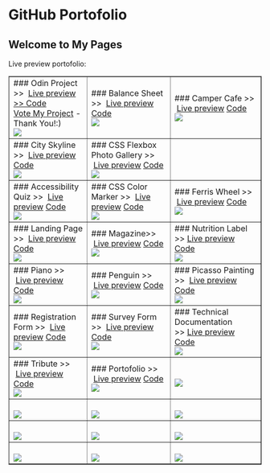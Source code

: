 #  GitHub Portofolio
## Welcome to My Pages


Live preview portofolio: 

<table border="1" cellpadding="4" cellspacing="0" width="100%"> <tbody><tr> <td>### Odin Project >> &nbsp;<a href=”https://codringavan.github.io/odin-project/”>Live preview</a>
<a href=”https://github.com/CodrinGavan/odin-project”> >> Code</a><br>
<a href=”https://www.theodinproject.com/dashboard”>Vote My Project</a> - Thank You!:)<br>
<img src=”https://blogger.googleusercontent.com/img/b/R29vZ2xl/AVvXsEijzeVq8KfJC0E5urbk1gLyt07wK0sabMsCHAyoP7hx13f159Kxb5LbFuiCGC7NcXVwHCUnpO-5hnpO8n47z2Z2o2Kpe0Bm-Ns1Fymtk6N_LGBKsVEHiMLqdiGLOhWOjx5ZxoEt2ivZNOKunZdrEgB870z8u5bA6jqTnWRG45YbGlbRJ4qyJd_9oE2ncg/w400-h245/Sculpture.png” width=”300px” height=”180px”/></td>
 <td>### Balance Sheet >> &nbsp;<a href=”https://codringavan.github.io/balance-sheet/”>Live preview</a>
<a href=”https://github.com/CodrinGavan/balance-sheet”>Code</a><br>
<img src=”https://blogger.googleusercontent.com/img/b/R29vZ2xl/AVvXsEjfg3MSuIORpaJylhfL6LAJ34fzZM5EXRc-lh1HalRHtkw_VqhRVahzp0C06n-CBGjtkO-RaGlWrFPO4MU3pk6bBrwYEyLtQjJ3JjOxf4EYlg6s9VMp_iCNPPOrSPXMckZBvHpgaAUHH_5EoiBXFY7YDwg04Rv9Sbo0O-sm0jd9JE5IjFi6TAyt189a4Q/w373-h400/Balance-Sheet.png” width=”300px” height=”180px ”/></td> 
<td>### Camper Cafe >> &nbsp;<a href=”https://codringavan.github.io/camper-cafe/”>Live preview</a>
<a href=”https://github.com/CodrinGavan/camper-cafe”>Code</a><br>
<img src=”https://blogger.googleusercontent.com/img/b/R29vZ2xl/AVvXsEhFLFFO3Pfb-a7qG-DhGTKYdemqloM_Pua8kSbjmbYPcrAHqhrUWJMbd9IulEgxUWXuqJSOedu-0Kh1dFhNL9Ijq4LOdnqoSWSwpbo_CHlzyF5uSmxNH7BV0PeOBq9QigOct4Ny3lW41KdhHZRaeg6s_DEP-VfLNljCZbDc5oMDUYmfNmOd9tDJWHWGjQ/w400-h375/camper-cafe.png” width=”300px” height=”180px/></td> 
</tr> <tr> 
<td>### City Skyline >> &nbsp;<a href=”https://codringavan.github.io/city-skyline-/”>Live preview</a>
<a href=”https://github.com/CodrinGavan/city-skyline-”>Code</a><br>
<img src=”https://blogger.googleusercontent.com/img/b/R29vZ2xl/AVvXsEjuqNwpNGevU73lNY2IIt6wdnzhrF_ogiKC4d5M3UzQlLgaVXog_9teokaNqncdY3UebpruRVirHWRAWy9dqm1QPKM9YfOJDoRIDuaABzJLVfLWXFn3t2ezPC8cW26IZ26ylNpCz7UGzQIRalnqaXx_yPmS7gmE7dFdIfVjE9_TyT7dEi0Lwz-d9jh-0w/s400/City-Skyline.png” width=”300px” height=”180px/></td> 
<td>### CSS Flexbox Photo Gallery >> &nbsp;<a href=”https://codringavan.github.io/CSS-FLEXBOX-PHOTO-GALLERY/”>Live preview</a>
<a href=”https://github.com/CodrinGavan/CSS-FLEXBOX-PHOTO-GALLERY”>Code</a><br>
<img src=”https://blogger.googleusercontent.com/img/b/R29vZ2xl/AVvXsEhBu1APz-XqTrlbD3Kh2kIVGnkxl0DspNKBpfxPxuqRZqAjSR_WH6I0Z82F7jVLKgHIZUcaoTf7LZqn01r2CmUqzt_CmdkdVKkAxOle9GMQOFa8BQeDMcgNDr6qvjUdQhpfyG9ISGCSth0bU34m2CMbgSz3tAXUM7hTyyHbf-bNjr4VmUqpBzIwNIwlqw/s400/CSS-FLEXBOX-PHOTO-GALLERY.png” width=”300px” height=”180px/></td>
 <td>&nbsp;</td> 
</tr> <tr> 
<td>### Accessibility Quiz >> &nbsp;<a href=”https://codringavan.github.io/accessibility-quiz/”>Live preview</a>
<a href=”https://github.com/CodrinGavan/accessibility-quiz”>Code</a><br>
<img src=”https://blogger.googleusercontent.com/img/b/R29vZ2xl/AVvXsEgX10h5JYkToLgzI7lHtwUfzmlp1wvJ-YnL9LfwIvNPh62SxG5naRVGz7zqm6PZ8H9I8K3xwhpIxsopwN1VjxEVOUeoziw_aA3P0JQlrFuWV3uxPnqO8tG3xnO1ln9LIidEdmTBp1r7OK-8Ex68gXVJbkTV_OWP1Ng-_12BwSGFteVoCHxpJE7qEDJdCQ/s400/Accessibility-Quiz.png” width=”300px” height=”180px/></td> 
<td>### CSS Color Marker >> &nbsp;<a href=”https://codringavan.github.io/CSS-color-marker/”>Live preview</a>
<a href=”https://github.com/CodrinGavan/CSS-color-marker”>Code</a><br>
<img src=”https://blogger.googleusercontent.com/img/b/R29vZ2xl/AVvXsEgZVKvF7ErFoMd8MtgCXmnuBYdEz0F2xqQoGFRAP54ZLl5FlnrHCtgf6mNezImbGdPyYwFxyrSPxvaX_uDMeopN2wM0qLtWr9RAJRu3SDm1HnxlxTebEmznq2c7e-qS8V2OS9vb8E7vLUwhp44W6pEpBPMevgVCMBQC5J4jFRnnS2cVmD97yInMgOd_sw/s400/CSS%20Color%20Marker.png” width=”300px” height=”180px/></td>
 <td>### Ferris Wheel >> &nbsp;<a href=”https://codringavan.github.io/ferris-wheel/”>Live preview</a>
<a href=”https://github.com/CodrinGavan/ferris-wheel”>Code</a><br>
<img src=”https://blogger.googleusercontent.com/img/b/R29vZ2xl/AVvXsEhDRHRoC_jFk3NtPlJdlOJv7wrmpSnH663X3Q7ctoF-gsMmm8WjcnbqUxbJS9O-ZSF2bCAxl16KbpNOWla55tfn7rvzB1VD0zvSKr0ol6KNEDqNS43Z5Dm8paNDct_NHv_nfoGx3JRgi2DyFQY0tCI6P5cJwaibGwYz0If_2FyX18_M9EbqiJ1jrpV36g/s400/Ferris-Wheel.png” width=”300px” height=”180px/></td> 
</tr> <tr> 
<td>### Landing Page >> &nbsp;<a href=”https://codringavan.github.io/landing/”>Live preview</a>
<a href=”https://github.com/CodrinGavan/landing”>Code</a><br>
<img src=”https://blogger.googleusercontent.com/img/b/R29vZ2xl/AVvXsEjXgan5eZzGRbQkx0-2wbLF6aiSgMALw1g8H1QvAXpfxXdrW_qj7a5CcvmJ-s_I3Ole9xPuyhl_2-qWf7rrr79p3EwbpBbVd0u1-rW1W5Ln58t3Ig6lTrbcV4YCnbghon1wrsGzlCpJPIxwOpcc9mvH9uK6u6WO_cwPP_B3gqlL7u-FmdNlYCGBmJ8mGw/w640-h379/landing.png” /width=”300px” height=”180px></td> 
<td>### Magazine>> &nbsp;<a href=”https://codringavan.github.io/Magazine/”>Live preview</a>
<a href=”https://github.com/CodrinGavan/Magazine”>Code</a><br>
<img src=”https://blogger.googleusercontent.com/img/b/R29vZ2xl/AVvXsEg9opn5Ps9NHEiC9-4Zgs-olxuHVXqN7nzMpetwIx5PwcKVECYMVQYqlqFzOkvi4dGM_QiTk3RjLIaDGOkY251sL4tk22bwlKsogJd4lovDI7mtKl8Mq4PbMuzlSQ-0_EPD_ukEmKqRwEhlwi-LSPrZhp7qIFkh_b3pXyUr6tTDi2H44UHdssQjf5ZTaQ/s400/Magazine.png” width=”300px” height=”180px/></td> 
<td>### Nutrition Label >>&nbsp;<a href=”https://codringavan.github.io/nutrition-label/”>Live preview</a>
<a href=”https://github.com/CodrinGavan/nutrition-label”>Code</a><br>
<img src=”https://blogger.googleusercontent.com/img/b/R29vZ2xl/AVvXsEi45v9TBqKCT21fP4l3PmjJzHTN7PgORRofywf8mNjvp3700tgs_qxwH6jtm7roLjZtVuAXxAndWwTu6LaQ5vgQdUuZeRFUGbNr-0TMqopDAGyaq1rgsBAFFlyxpUBI0qESTpV1fvc4wGZ_QJqxYDQdV_fmR6D4DhNcO0zNY34MafbVi0uyXgHTciBKdQ/s400/Nutrition-Label.png” width=”300px” height=”180px/></td> 
</tr> <tr> 
<td>### Piano >> &nbsp;<a href=”https://codringavan.github.io/Piano/”>Live preview</a>
<a href=”https://github.com/CodrinGavan/piano”>Code</a><br>
<img src=”https://blogger.googleusercontent.com/img/b/R29vZ2xl/AVvXsEiscY0F9TfgZoSUhfoPMquZ1cqrzLeuKaHXQPGexzNRdg77R5YCaWrHKsmrNYFSG5QBJlxk-G-c2y0MfKcehgVs0QdCUnc-Ra4y3ta94kEmtctjbcMNADaVieUvQwRrcPCLmZfzntco99Xz2CMnM5ZPTgA0H5m_VDkMQvQ1qYLijEVrfvIjGnzT4peY-A/s400/Piano.png” width=”300px” height=”180px/></td> 
<td>### Penguin >> &nbsp;<a href=”https://codringavan.github.io/Penguin/”>Live preview</a>
<a href=”https://github.com/CodrinGavan/Penguin”>Code</a><br>
<img src=”https://blogger.googleusercontent.com/img/b/R29vZ2xl/AVvXsEgGcGOUZyYhXOsLB15IbCVbztSSGOyks1nLyh2TsQjQIjClGfNAPcgNd1gC-1E0ryL3Z4WjaAoHnjvdbcRp7IwAMJNydzpkBUkqNpdGS9n0CXB1JEqwE2wxHkvzXe98oAzkOFDAhKWStP6bNGJXhBTs678qAcYC7k9CpuXh5vvlpy1Cy3K7BamowxHhAA/s400/Penguin.png” width=”300px” height=”180px/></td>
 <td>### Picasso Painting >> &nbsp;<a href=”https://codringavan.github.io/Picasso-painting/”>Live preview</a>
<a href=”https://github.com/CodrinGavan/Picasso-painting”>Code</a><br>
<img src=”https://blogger.googleusercontent.com/img/b/R29vZ2xl/AVvXsEjm6d3nT-hmc5CU1ccxiaGH8qPUl7-x9a559DnBDxbjtcgzvaKZ1HcIoHwJ0nFpwoP8EEC5KyEvgEh0WSWIh4fA7Fk6d9IC9lKyKgClZoCk-CPVVc5012MDxS0uAPeTSafEIlaYp9__1M_upeoayi4Wwv_qV-DVyRxnH-ONRGBDhCjmUGznK-uuPqTOSg/s400/Picasso-Painting.png” width=”300px” height=”180px/></td> 
</tr> <tr>
 <td>### Registration Form >> &nbsp;<a href=”https://codringavan.github.io/registration-form/”>Live preview</a>
<a href=”https://github.com/CodrinGavan/registration-form”>Code</a><br>
<img src=”https://blogger.googleusercontent.com/img/b/R29vZ2xl/AVvXsEivuBSm_6QBTL58kbjC0q-gqbt06D4UndtKSPjO0od57-3FnqBIvxTvMpfUO-LhyyTh_-LZVFEEPJRW8quubxBjvrjkL4CguK17zc7N0uLZoE3KTKmlYfDG3lPRK-5vaSD23BkU_y0eO1biEbkXYp6zxPnwYF5IvLMGl8FTC61NYlq9rU5SYWL94U8AqQ/s400/registration-form.png” width=”300px” height=”180px/></td>
 <td>### Survey Form >> &nbsp;<a href=””>Live preview</a>
<a href=”https://codringavan.github.io/survey-form/”>Code</a><br>
<img src=”https://blogger.googleusercontent.com/img/b/R29vZ2xl/AVvXsEjo50Hm0K_DOAVgqDoA-BmrvZwnkg_hxqlOpBZHKkm1FCGHaLZPC2swI_jnXdpExJzxd8UigOrY6DKPMkDXkdTw2FaPMUfsthUCrWkSSmAQ2I5UoTVfbM5F2lkgxRYh2zuI5IbuSHCVj22nfcQ3a3C2MKbclMKDSEveYcZDe5D2RLqx-0e1rUeNU5qIiA/s400/survey-form.png” width=”300px” height=”180px/></td>
 <td>### Technical Documentation >>&nbsp;<a href=”https://codringavan.github.io/technical-documentation/”>Live preview</a>
<a href=”https://github.com/CodrinGavan/technical-documentation”>Code</a><br>
<img src=”https://blogger.googleusercontent.com/img/b/R29vZ2xl/AVvXsEi_AyOtCEfGZgLCO7q8hiimHSjSmqx5hOdS1waK0TN-eieVMl5dyiyfCjHF1I4YMAxa5pNj_JrAxJNaY1u6R7D6DmeeCmBZ1m00mJfbx-rzFq1JH9F7Zx6CnTXBo1wS7KStB_JO8QoRgfbQ3XeGnuhRujuqz3qDLzvd1ionDbYhZ7yIOAVcWOC-7pOUug/s400/Technical-Documentation.png” width=”300px” height=”180px/></td>
 </tr> <tr>
 <td>### Tribute >> &nbsp;<a href=”https://codringavan.github.io/tribute/”>Live preview</a>
<a href=”https://github.com/CodrinGavan/tribute”>Code</a><br>
<img src=”https://blogger.googleusercontent.com/img/b/R29vZ2xl/AVvXsEi52onG_swYmqIoj8NbTfQ2Nb9kiY4GiM_jLeIqmPl-EoXqdUl5Ltb68Bz6iNyYRAd8uL_Zevxa3y6pPEWh6p0Squ_lfje-4w4ViH3w6luDCjhpHk3T3IdKT7j38BlTgWQvcGvl5h259IbdoX9AL266Y7tjxCX1qTUhQWLcuNYCjLziM0AMqkjDmVf0Iw/s400/Tribute.png” width=”300px” height=”180px/></td> 
<td>### Portofolio >> &nbsp;<a href=”https://codringavan.github.io/Portofolio/”>Live preview</a>
<a href=”https://github.com/CodrinGavan/Portofolio”>Code</a><br>
<img src=”https://blogger.googleusercontent.com/img/b/R29vZ2xl/AVvXsEja0Kuwv4zyF6zz9B4vW92MUarkGxKvMoq2nz5rhQzvmQ2IghtABbM4e8ZgdA_d7s7Yypm-X5hNIlDilH48dpOWXb2gA_YEVNa5hkRs2SpY1kRAI-OdcTSPxdlSV6o-ausozc7Xj5d8HFnbZceO9Ki6-wKmCUsXK-oEujkW42rYVYFRqQCJkt7lalGMGA/s400/Portofolio1.png” width=”300px” height=”180px/></td> 
<td>&nbsp;<a href=”#”></a>
<a href=”#”></a><br>
<img src=”#”/></td> 
</tr> <tr>
 <td>&nbsp;<a href=”#”></a>
<a href=”#”></a><br>
<img src=”#”/></td> 
<td>&nbsp;<a href=”#”></a>
<a href=”#”></a><br>
<img src=”#”/></td> 
<td>&nbsp;<a href=”#”></a>
<a href=”#”></a><br>
<img src=”#”/></td> 
</tr> <tr> 
<td>&nbsp;<a href=”#”></a>
<a href=”#”></a><br>
<img src=”#”/></td>
 <td>&nbsp;<a href=”#”></a>
<a href=”#”></a><br>
<img src=”#”/></td>
 <td>&nbsp;<a href=”#”></a>
<a href=”#”></a><br>
<img src=”#”/></td> 
</tr> <tr> 
<td>&nbsp;<a href=”#”></a>
<a href=”#”></a><br>
<img src=”#”/></td>
 <td>&nbsp;<a href=”#”></a>
<a href=”#”></a><br>
<img src=”#”/></td> 
<td>&nbsp;<a href=”#”></a>
<a href=”#”></a><br>
<img src=”#”/></td>
 </tr> </tbody></table> 
